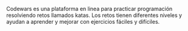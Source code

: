 Codewars es una plataforma en linea para practicar programación resolviendo retos llamados katas. Los retos tienen diferentes niveles y ayudan a aprender y mejorar con ejercicios fáciles y difíciles.